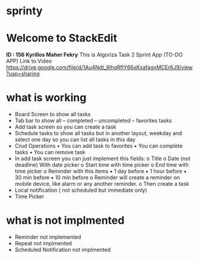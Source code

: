 # sprinty

# Welcome to StackEdit

**ID : 156
Kyrillos Maher Fekry**
This is Algoriza Task 2
Sprint App (TO-DO APP)
Link to Video
<https://drive.google.com/file/d/1Au4Ndt_9IhqRflY66xKxafagxMCEr6J9/view?usp=sharing>

# what is working

- Board Screen to show all tasks
- Tab bar to show all – completed – uncompleted – favorites tasks
- Add task screen so you can create a task
- Schedule tasks to show all tasks but in another layout,
weekday and select one day so you can list all tasks in this
day
- Crud Operations
  • You can add task to favorites
  • You can complete tasks
  • You can remove task
- In add task screen you can just implement this fields:
  o Title
  o Date (not deadline) With date picker
  o Start time with time picker
  o End time with time picker
  o Reminder with this items
  ▪ 1 day before
  ▪ 1 hour before
  ▪ 30 min before
  ▪ 10 min before
  o Reminder will create a reminder on mobile device,
  like alarm or any another reminder.
  o Then create a task
- Local notification ( not scheduled but immediate only)
- Time Picker


# what is not implmented

- Reminder not implemented
- Repeat not implmented
- Scheduled Notification not implmented

